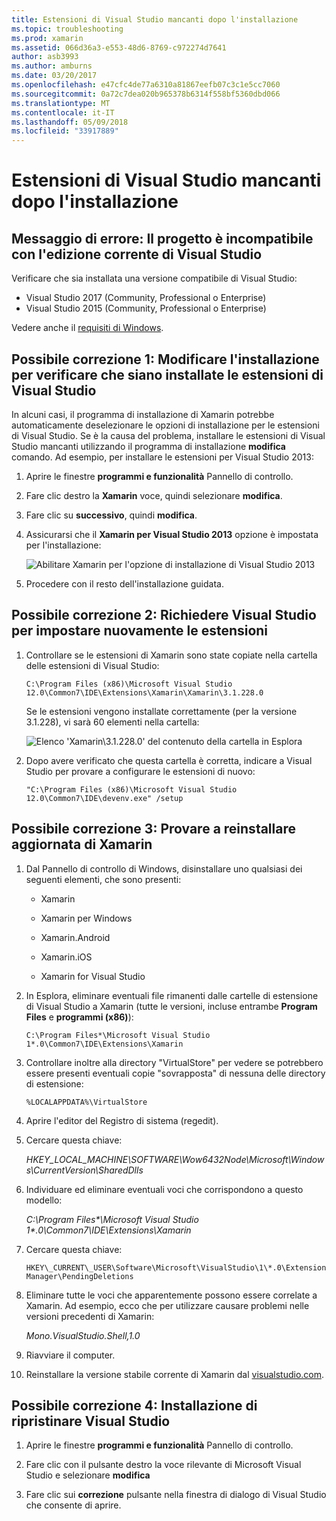 ```yaml
---
title: Estensioni di Visual Studio mancanti dopo l'installazione
ms.topic: troubleshooting
ms.prod: xamarin
ms.assetid: 066d36a3-e553-48d6-8769-c972274d7641
author: asb3993
ms.author: amburns
ms.date: 03/20/2017
ms.openlocfilehash: e47cfc4de77a6310a81867eefb07c3c1e5cc7060
ms.sourcegitcommit: 0a72c7dea020b965378b6314f558bf5360dbd066
ms.translationtype: MT
ms.contentlocale: it-IT
ms.lasthandoff: 05/09/2018
ms.locfileid: "33917889"
---
```

# <a name="missing-visual-studio-extensions-after-installation"></a>Estensioni di Visual Studio mancanti dopo l'installazione

## <a name="error-message-this-project-is-incompatible-with-the-current-edition-of-visual-studio"></a>Messaggio di errore: Il progetto è incompatibile con l'edizione corrente di Visual Studio

Verificare che sia installata una versione compatibile di Visual Studio:

-   Visual Studio 2017 (Community, Professional o Enterprise)
-   Visual Studio 2015 (Community, Professional o Enterprise)

Vedere anche il [requisiti di Windows](~/cross-platform/get-started/requirements.md#windows).

## <a name="possible-fix-1-change-the-installation-to-make-sure-the-visual-studio-extensions-are-installed"></a>Possibile correzione 1: Modificare l'installazione per verificare che siano installate le estensioni di Visual Studio

In alcuni casi, il programma di installazione di Xamarin potrebbe automaticamente deselezionare le opzioni di installazione per le estensioni di Visual Studio. Se è la causa del problema, installare le estensioni di Visual Studio mancanti utilizzando il programma di installazione **modifica** comando. Ad esempio, per installare le estensioni per Visual Studio 2013:

1. Aprire le finestre **programmi e funzionalità** Pannello di controllo.

2. Fare clic destro la **Xamarin** voce, quindi selezionare **modifica**.

3. Fare clic su **successivo**, quindi **modifica**.

4. Assicurarsi che il **Xamarin per Visual Studio 2013** opzione è impostata per l'installazione:

    ![](missing-vs-extensions-images/installer.png "Abilitare Xamarin per l'opzione di installazione di Visual Studio 2013")

5. Procedere con il resto dell'installazione guidata.

## <a name="possible-fix-2-ask-visual-studio-to-set-up-the-extensions-again"></a>Possibile correzione 2: Richiedere Visual Studio per impostare nuovamente le estensioni

1. Controllare se le estensioni di Xamarin sono state copiate nella cartella delle estensioni di Visual Studio:

    `C:\Program Files (x86)\Microsoft Visual Studio 12.0\Common7\IDE\Extensions\Xamarin\Xamarin\3.1.228.0`

    Se le estensioni vengono installate correttamente (per la versione 3.1.228), vi sarà 60 elementi nella cartella:


    ![](missing-vs-extensions-images/folder.png "Elenco 'Xamarin\3.1.228.0' del contenuto della cartella in Esplora")

2. Dopo avere verificato che questa cartella è corretta, indicare a Visual Studio per provare a configurare le estensioni di nuovo:

    `"C:\Program Files (x86)\Microsoft Visual Studio 12.0\Common7\IDE\devenv.exe" /setup`

## <a name="possible-fix-3-try-a-fresh-reinstall-of-xamarin"></a>Possibile correzione 3: Provare a reinstallare aggiornata di Xamarin

1.  Dal Pannello di controllo di Windows, disinstallare uno qualsiasi dei seguenti elementi, che sono presenti:

    *   Xamarin

    *   Xamarin per Windows

    *   Xamarin.Android

    *   Xamarin.iOS

    *   Xamarin for Visual Studio

2.  In Esplora, eliminare eventuali file rimanenti dalle cartelle di estensione di Visual Studio a Xamarin (tutte le versioni, incluse entrambe **Program Files** e **programmi (x86)**):

    `C:\Program Files*\Microsoft Visual Studio 1*.0\Common7\IDE\Extensions\Xamarin`

3.  Controllare inoltre alla directory "VirtualStore" per vedere se potrebbero essere presenti eventuali copie "sovrapposta" di nessuna delle directory di estensione:

    `%LOCALAPPDATA%\VirtualStore`

4.  Aprire l'editor del Registro di sistema (regedit).

5.  Cercare questa chiave:

    _HKEY\_LOCAL\_MACHINE\SOFTWARE\Wow6432Node\Microsoft\Windows\CurrentVersion\SharedDlls_

6.  Individuare ed eliminare eventuali voci che corrispondono a questo modello:

    _C:\Program Files\*\Microsoft Visual Studio 1\*.0\Common7\IDE\Extensions\Xamarin_

7.  Cercare questa chiave:

    `HKEY\_CURRENT\_USER\Software\Microsoft\VisualStudio\1\*.0\ExtensionManager\PendingDeletions`

8.  Eliminare tutte le voci che apparentemente possono essere correlate a Xamarin. Ad esempio, ecco che per utilizzare causare problemi nelle versioni precedenti di Xamarin:

    _Mono.VisualStudio.Shell,1.0_

9.  Riavviare il computer.

10.  Reinstallare la versione stabile corrente di Xamarin dal [visualstudio.com](https://visualstudio.com/xamarin).

## <a name="possible-fix-4-repair-visual-studio-installation"></a>Possibile correzione 4: Installazione di ripristinare Visual Studio

1.  Aprire le finestre **programmi e funzionalità** Pannello di controllo.

2.  Fare clic con il pulsante destro la voce rilevante di Microsoft Visual Studio e selezionare **modifica**

3.  Fare clic sui **correzione** pulsante nella finestra di dialogo di Visual Studio che consente di aprire.
